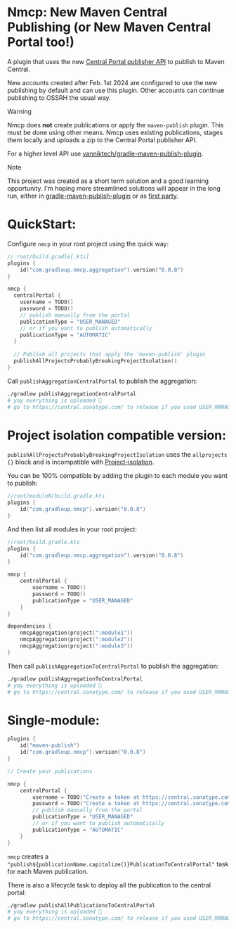 # Nmcp: New Maven Central Publishing (or New Maven Central Portal too!)

A plugin that uses the new [Central Portal publisher API](https://central.sonatype.org/publish/publish-portal-api/) to publish to Maven Central.

New accounts created after Feb. 1st 2024 are configured to use the new publishing by default and can use this plugin. Other accounts can continue publishing to OSSRH the usual way.

> [!WARNING]
> Nmcp does **not** create publications or apply the `maven-publish` plugin. This must be done using other means. Nmcp uses existing publications, stages them locally and uploads a zip to the Central Portal publisher API.
>
> For a higher level API use [vanniktech/gradle-maven-publish-plugin](https://github.com/vanniktech/gradle-maven-publish-plugin/).

> [!NOTE]
> This project was created as a short term solution and a good learning opportunity. I'm hoping more streamlined solutions will appear in the long run, either
 in [gradle-maven-publish-plugin](https://github.com/vanniktech/gradle-maven-publish-plugin/issues/722) or as [first party](https://github.com/gradle/gradle/issues/28120).

# QuickStart:

Configure `nmcp` in your root project using the quick way:

```kotlin
// root/build.gradle[.kts]
plugins {
    id("com.gradleup.nmcp.aggregation").version("0.0.8")
}

nmcp {
  centralPortal {
    username = TODO()
    password = TODO()
    // publish manually from the portal
    publicationType = "USER_MANAGED"
    // or if you want to publish automatically
    publicationType = "AUTOMATIC"
  }
 
  // Publish all projects that apply the 'maven-publish' plugin
  publishAllProjectsProbablyBreakingProjectIsolation()
}
```

Call `publishAggregationCentralPortal` to publish the aggregation:

```bash
./gradlew publishAggregationCentralPortal
# yay everything is uploaded 🎉
# go to https://central.sonatype.com/ to release if you used USER_MANAGED
```

# Project isolation compatible version:

`publishAllProjectsProbablyBreakingProjectIsolation` uses the `allprojects {}` block and is incompatible with [Project-isolation](https://gradle.github.io/configuration-cache/). 

You can be 100% compatible by adding the plugin to each module you want to publish:

```kotlin
//root/moduleN/build.gradle.kts
plugins {
    id("com.gradleup.nmcp").version("0.0.8")
}
```

And then list all modules in your root project:

```kotlin
//root/build.gradle.kts
plugins {
    id("com.gradleup.nmcp.aggregation").version("0.0.8")
}

nmcp {
    centralPortal {
        username = TODO()
        password = TODO()
        publicationType = "USER_MANAGED"
    }
}

dependencies {
    nmcpAggregation(project(":module1"))
    nmcpAggregation(project(":module2"))
    nmcpAggregation(project(":module3"))
}
```

Then call `publishAggregationToCentralPortal` to publish the aggregation:

```bash
./gradlew publishAggregationToCentralPortal
# yay everything is uploaded 🎉
# go to https://central.sonatype.com/ to release if you used USER_MANAGED
```

# Single-module:

```kotlin
plugins {
    id("maven-publish")
    id("com.gradleup.nmcp").version("0.0.8")
}

// Create your publications

nmcp {
    centralPortal {
        username = TODO("Create a token at https://central.sonatype.com/account") 
        password = TODO("Create a token at https://central.sonatype.com/account")
        // publish manually from the portal
        publicationType = "USER_MANAGED"
        // or if you want to publish automatically
        publicationType = "AUTOMATIC"
    }
}
```

`nmcp` creates a `"publish${publicationName.capitalize()}PublicationToCentralPortal"` task for each Maven publication.

There is also a lifecycle task to deploy all the publication to the central portal:

```bash
./gradlew publishAllPublicationsToCentralPortal
# yay everything is uploaded 🎉
# go to https://central.sonatype.com/ to release if you used USER_MANAGED
```
